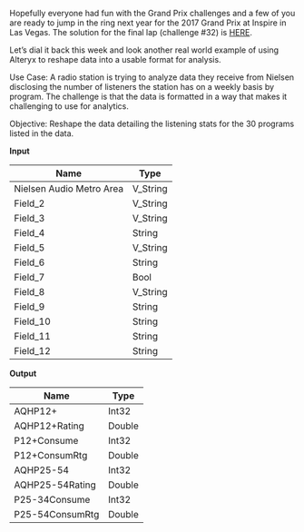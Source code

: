 ﻿
Hopefully everyone had fun with the Grand Prix challenges and a few of you are ready to jump in the ring next year for the 2017 Grand Prix at Inspire in Las Vegas. The solution for the final lap (challenge #32) is  [HERE](https://community.alteryx.com/t5/Weekly-Challenge/Weekly-Exercise-32-Alteryx-Grand-Prix-Race-2-Lap-2-Intermediate/m-p/36435#M9).

Let’s dial it back this week and look another real world example of using Alteryx to reshape data into a usable format for analysis.

Use Case: A radio station is trying to analyze data they receive from Nielsen disclosing the number of listeners the station has on a weekly basis by program. The challenge is that the data is formatted in a way that makes it challenging to use for analytics.

Objective: Reshape the data detailing the listening stats for the 30 programs listed in the data.

**Input**


|           Name           |   Type   |
|--------------------------|----------|
| Nielsen Audio Metro Area | V_String |
| Field_2                  | V_String |
| Field_3                  | V_String |
| Field_4                  | String   |
| Field_5                  | V_String |
| Field_6                  | String   |
| Field_7                  | Bool     |
| Field_8                  | V_String |
| Field_9                  | String   |
| Field_10                 | String   |
| Field_11                 | String   |
| Field_12                 | String   |

**Output**


|      Name       |  Type  |
|-----------------|--------|
| AQHP12+         | Int32  |
| AQHP12+Rating   | Double |
| P12+Consume     | Int32  |
| P12+ConsumRtg   | Double |
| AQHP25-54       | Int32  |
| AQHP25-54Rating | Double |
| P25-34Consume   | Int32  |
| P25-54ConsumRtg | Double |


